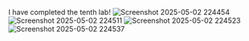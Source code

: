 I have completed the tenth lab!
![Screenshot 2025-05-02 224454](https://github.com/user-attachments/assets/5cc068d3-3218-49eb-8689-80ad8715a323)
![Screenshot 2025-05-02 224511](https://github.com/user-attachments/assets/da311632-5b18-4252-8268-454d5b0ba0e9)
![Screenshot 2025-05-02 224523](https://github.com/user-attachments/assets/0ebc87f4-060a-4ded-a483-6f751676a2cb)
![Screenshot 2025-05-02 224537](https://github.com/user-attachments/assets/2382819a-18d0-45f6-9ba4-3d86bc6f621e)
